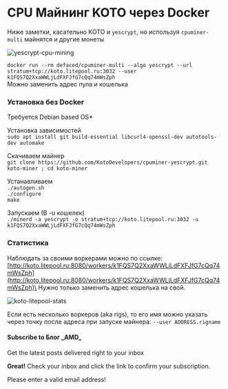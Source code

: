 # CPU Майнинг KOTO через Docker

Ниже заметки, касательно KOTO и `yescrypt`, но используя `cpuminer-multi` майнятся и другие монеты

![yescrypt-cpu-mining](https://blog.amd-nick.me/content/images/2018/07/yescrypt-cpu-mining.png)

`docker run --rm defaced/cpuminer-multi --algo yescrypt --url stratum+tcp://koto.litepool.ru:3032 --user k1FQS7Q2XxaWWLjLdFXFJfG7cQq74mWsZph`\
Можно заменить адрес пула и кошелька

### Установка без Docker <a href="#docker" id="docker"></a>

Требуется Debian based OS\*

Установка зависимостей\
`sudo apt install git build-essential libcurl4-openssl-dev autotools-dev automake`

Скачиваем майнер\
`git clone https://github.com/KotoDevelopers/cpuminer-yescrypt.git koto-miner ; cd koto-miner`

Устанавливаем\
`./autogen.sh`\
`./configure`\
`make`

Запускаем (В -u кошелек)\
`./minerd -a yescrypt -o stratum+tcp://koto.litepool.ru:3032 -u k1FQS7Q2XxaWWLjLdFXFJfG7cQq74mWsZph`

### Статистика <a href="#undefined" id="undefined"></a>

Наблюдать за своими воркерами можно по ссылке:\
[http://koto.litepool.ru:8080/workers/k1FQS7Q2XxaWWLjLdFXFJfG7cQq74mWsZph](http://koto.litepool.ru:8080/workers/k1FQS7Q2XxaWWLjLdFXFJfG7cQq74mWsZph)\
Нужно только заменить адрес кошелька на свой.

![koto-litepool-stats](https://blog.amd-nick.me/content/images/2018/07/koto-litepool-stats.png)

Если есть несколько воркеров (aka rigs), то его имя можно указать через точку после адреса при запуске майнера: `--user ADDRESS.rigname`

#### Subscribe to Блог \_AMD\_

Get the latest posts delivered right to your inbox

**Great!** Check your inbox and click the link to confirm your subscription.

Please enter a valid email address!
